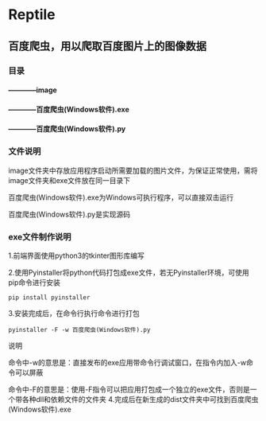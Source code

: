 # Reptile
## 百度爬虫，用以爬取百度图片上的图像数据
### 目录
#### ————image
#### ————百度爬虫(Windows软件).exe
#### ————百度爬虫(Windows软件).py
### 文件说明
image文件夹中存放应用程序启动所需要加载的图片文件，为保证正常使用，需将image文件夹和exe文件放在同一目录下

百度爬虫(Windows软件).exe为Windows可执行程序，可以直接双击运行

百度爬虫(Windows软件).py是实现源码
### exe文件制作说明
1.前端界面使用python3的tkinter图形库编写

2.使用Pyinstaller将python代码打包成exe文件，若无Pyinstaller环境，可使用pip命令进行安装
~~~
pip install pyinstaller
~~~
3.安装完成后，在命令行执行命令进行打包
~~~
pyinstaller -F -w 百度爬虫(Windows软件).py
~~~
说明

命令中-w的意思是：直接发布的exe应用带命令行调试窗口，在指令内加入-w命令可以屏蔽

命令中-F的意思是：使用-F指令可以把应用打包成一个独立的exe文件，否则是一个带各种dll和依赖文件的文件夹
4.完成后在新生成的dist文件夹中可找到百度爬虫(Windows软件).exe
